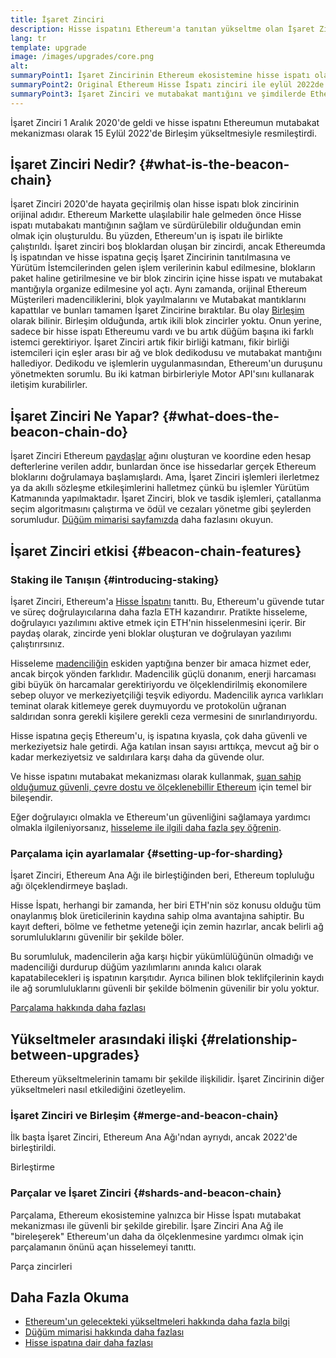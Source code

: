 ```yaml
---
title: İşaret Zinciri
description: Hisse ispatını Ethereum'a tanıtan yükseltme olan İşaret Zinciri hakkında bilgi edinin.
lang: tr
template: upgrade
image: /images/upgrades/core.png
alt: 
summaryPoint1: İşaret Zincirinin Ethereum ekosistemine hisse ispatı olarak eklenmesi.
summaryPoint2: Original Ethereum Hisse İspatı zinciri ile eylül 2022de birleştirilmiştir.
summaryPoint3: İşaret Zinciri ve mutabakat mantığını ve şimdilerde Ethereumu güvende tutan blok dedikodusu protokolünü tanıttı.
---
```


<UpgradeStatus isShipped dateKey="page-upgrades:page-upgrades-beacon-date">
  İşaret Zinciri 1 Aralık 2020'de geldi ve hisse ispatını Ethereumun mutabakat mekanizması olarak 15 Eylül 2022'de Birleşim yükseltmesiyle resmileştirdi.
</UpgradeStatus>

## İşaret Zinciri Nedir? {#what-is-the-beacon-chain}

İşaret Zinciri 2020'de hayata geçirilmiş olan hisse ispatı blok zincirinin orijinal adıdır. Ethereum Markette ulaşılabilir hale gelmeden önce Hisse ispatı mutabakatı mantığının sağlam ve sürdürülebilir olduğundan emin olmak için oluşturuldu. Bu yüzden, Ethereum'un iş ispatı ile birlikte çalıştırıldı. İşaret zinciri boş bloklardan oluşan bir zincirdi, ancak Ethereumda İş ispatından ve hisse ispatına geçiş İşaret Zincirinin tanıtılmasına ve Yürütüm İstemcilerinden gelen işlem verilerinin kabul edilmesine, blokların paket haline getirilmesine ve bir blok zincirin içine hisse ispatı ve mutabakat mantığıyla organize edilmesine yol açtı. Aynı zamanda, orijinal Ethereum Müşterileri madenciliklerini, blok yayılmalarını ve Mutabakat mantıklarını kapattılar ve bunları tamamen İşaret Zincirine bıraktılar. Bu olay [Birleşim](/roadmap/merge/) olarak bilinir. Birleşim olduğunda, artık ikili blok zincirler yoktu. Onun yerine, sadece bir hisse ispatı Ethereumu vardı ve bu artık düğüm başına iki farklı istemci gerektiriyor. İşaret Zinciri artık fikir birliği katmanı, fikir birliği istemcileri için eşler arası bir ağ ve blok dedikodusu ve mutabakat mantığını hallediyor. Dedikodu ve işlemlerin uygulanmasından, Ethereum'un duruşunu yönetmekten sorumlu. Bu iki katman birbirleriyle Motor API'sını kullanarak iletişim kurabilirler.

## İşaret Zinciri Ne Yapar? {#what-does-the-beacon-chain-do}

İşaret Zinciri Ethereum [paydaşlar](/staking/) ağını oluşturan ve koordine eden hesap defterlerine verilen addır, bunlardan önce ise hissedarlar gerçek Ethereum bloklarını doğrulamaya başlamışlardı. Ama, İşaret Zinciri işlemleri ilerletmez ya da akıllı sözleşme etkileşimlerini halletmez çünkü bu işlemler Yürütüm Katmanında yapılmaktadır. İşaret Zinciri, blok ve tasdik işlemleri, çatallanma seçim algoritmasını çalıştırma ve ödül ve cezaları yönetme gibi şeylerden sorumludur. [Düğüm mimarisi sayfamızda](/developers/docs/nodes-and-clients/node-architecture/#node-comparison) daha fazlasını okuyun.

## İşaret Zinciri etkisi {#beacon-chain-features}

### Staking ile Tanışın {#introducing-staking}

İşaret Zinciri, Ethereum'a [Hisse İspatını](/developers/docs/consensus-mechanisms/pos/) tanıttı. Bu, Ethereum'u güvende tutar ve süreç doğrulayıcılarına daha fazla ETH kazandırır. Pratikte hisseleme, doğrulayıcı yazılımını aktive etmek için ETH'nin hisselenmesini içerir. Bir paydaş olarak, zincirde yeni bloklar oluşturan ve doğrulayan yazılımı çalıştırırsınız.

Hisseleme [ madenciliğin](/developers/docs/consensus-mechanisms/pow/mining/) eskiden yaptığına benzer bir amaca hizmet eder, ancak birçok yönden farklıdır. Madencilik güçlü donanım, enerji harcaması gibi büyük ön harcamalar gerektiriyordu ve ölçeklendirilmiş ekonomilere sebep oluyor ve merkeziyetçiliği teşvik ediyordu. Madencilik ayrıca varlıkları teminat olarak kitlemeye gerek duymuyordu ve protokolün uğranan saldırıdan sonra gerekli kişilere gerekli ceza vermesini de sınırlandırıyordu.

Hisse ispatına geçiş Ethereum'u, iş ispatına kıyasla, çok daha güvenli ve merkeziyetsiz hale getirdi. Ağa katılan insan sayısı arttıkça, mevcut ağ bir o kadar merkeziyetsiz ve saldırılara karşı daha da güvende olur.

Ve hisse ispatını mutabakat mekanizması olarak kullanmak, [ şuan sahip olduğumuz güvenli, çevre dostu ve ölçeklenebillir Ethereum](/roadmap/vision/) için temel bir bileşendir.

<InfoBanner emoji=":money_bag:">
  Eğer doğrulayıcı olmakla ve Ethereum'un güvenliğini sağlamaya yardımcı olmakla ilgileniyorsanız, <a href="/staking/">hisseleme ile ilgili daha fazla şey öğrenin</a>.
</InfoBanner>

### Parçalama için ayarlamalar {#setting-up-for-sharding}

İşaret Zinciri, Ethereum Ana Ağı ile birleştiğinden beri, Ethereum topluluğu ağı ölçeklendirmeye başladı.

Hisse İspatı, herhangi bir zamanda, her biri ETH'nin söz konusu olduğu tüm onaylanmış blok üreticilerinin kaydına sahip olma avantajına sahiptir. Bu kayıt defteri, bölme ve fethetme yeteneği için zemin hazırlar, ancak belirli ağ sorumluluklarını güvenilir bir şekilde böler.

Bu sorumluluk, madencilerin ağa karşı hiçbir yükümlülüğünün olmadığı ve madenciliği durdurup düğüm yazılımlarını anında kalıcı olarak kapatabilecekleri iş ispatının karşıtıdır. Ayrıca bilinen blok teklifçilerinin kaydı ile ağ sorumluluklarını güvenli bir şekilde bölmenin güvenilir bir yolu yoktur.

[Parçalama hakkında daha fazlası](/roadmap/danksharding/)

## Yükseltmeler arasındaki ilişki {#relationship-between-upgrades}

Ethereum yükseltmelerinin tamamı bir şekilde ilişkilidir. İşaret Zincirinin diğer yükseltmeleri nasıl etkilediğini özetleyelim.

### İşaret Zinciri ve Birleşim {#merge-and-beacon-chain}

İlk başta İşaret Zinciri, Ethereum Ana Ağı'ndan ayrıydı, ancak 2022'de birleştirildi.

<ButtonLink to="/roadmap/merge/">
  Birleştirme
</ButtonLink>

### Parçalar ve İşaret Zinciri {#shards-and-beacon-chain}

Parçalama, Ethereum ekosistemine yalnızca bir Hisse İspatı mutabakat mekanizması ile güvenli bir şekilde girebilir. İşare Zinciri Ana Ağ ile "bireleşerek" Ethereum'un daha da ölçeklenmesine yardımcı olmak için parçalamanın önünü açan hisselemeyi tanıttı.

<ButtonLink to="/roadmap/danksharding/">
  Parça zincirleri
</ButtonLink>

## Daha Fazla Okuma

- [Ethereum'un gelecekteki yükseltmeleri hakkında daha fazla bilgi](/roadmap/vision)
- [Düğüm mimarisi hakkında daha fazlası](/developers/docs/nodes-and-clients/node-architecture)
- [Hisse ispatına dair daha fazlası](/developers/docs/consensus-mechanisms/pos)
